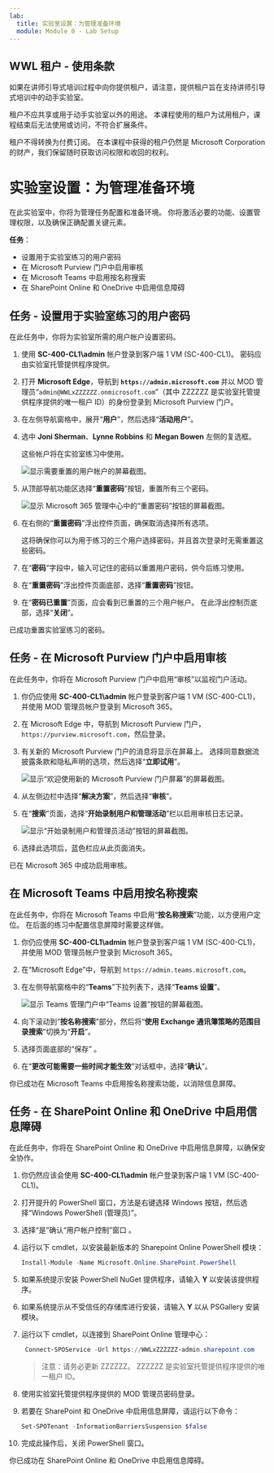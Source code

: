 ```yaml
---
lab:
  title: 实验室设置：为管理准备环境
  module: Module 0 - Lab Setup
---
```


## WWL 租户 - 使用条款

如果在讲师引导式培训过程中向你提供租户，请注意，提供租户旨在支持讲师引导式培训中的动手实验室。

租户不应共享或用于动手实验室以外的用途。 本课程使用的租户为试用租户，课程结束后无法使用或访问，不符合扩展条件。

租户不得转换为付费订阅。 在本课程中获得的租户仍然是 Microsoft Corporation 的财产，我们保留随时获取访问权限和收回的权利。

# 实验室设置：为管理准备环境

在此实验室中，你将为管理任务配置和准备环境。 你将激活必要的功能、设置管理权限，以及确保正确配置关键元素。

**任务**：

- 设置用于实验室练习的用户密码
- 在 Microsoft Purview 门户中启用审核
- 在 Microsoft Teams 中启用按名称搜索
- 在 SharePoint Online 和 OneDrive 中启用信息障碍

## 任务 - 设置用于实验室练习的用户密码

在此任务中，你将为实验室所需的用户帐户设置密码。

1. 使用 **SC-400-CL1\admin** 帐户登录到客户端 1 VM (SC-400-CL1)。 密码应由实验室托管提供程序提供。

1. 打开 **Microsoft Edge**，导航到 **`https://admin.microsoft.com`** 并以 MOD 管理员“`admin@WWLxZZZZZZ.onmicrosoft.com`”（其中 ZZZZZZ 是实验室托管提供程序提供的唯一租户 ID）的身份登录到 Microsoft Purview 门户。

1. 在左侧导航窗格中，展开“**用户**”，然后选择“**活动用户**”。

1. 选中 **Joni Sherman**、**Lynne Robbins** 和 **Megan Bowen** 左侧的复选框。

   这些帐户将在实验室练习中使用。

   ![显示需要重置的用户帐户的屏幕截图。](../Media/user-accounts.png)

1. 从顶部导航功能区选择“**重置密码**”按钮，重置所有三个密码。

   ![显示 Microsoft 365 管理中心中的“重置密码”按钮的屏幕截图。](../Media/reset-password-button.png)

1. 在右侧的“**重置密码**”浮出控件页面，确保取消选择所有选项。

   这将确保你可以为用于练习的三个用户选择密码，并且首次登录时无需重置这些密码。

1. 在“**密码**”字段中，输入可记住的密码以重置用户密码，供今后练习使用。

1. 在“**重置密码**”浮出控件页面底部，选择“**重置密码**”按钮。

1. 在“**密码已重置**”页面，应会看到已重置的三个用户帐户。 在此浮出控制页底部，选择“**关闭**”。

已成功重置实验室练习的密码。

## 任务 - 在 Microsoft Purview 门户中启用审核

在此任务中，你将在 Microsoft Purview 门户中启用“审核”以监视门户活动。

1. 你仍应使用 **SC-400-CL1\admin** 帐户登录到客户端 1 VM (SC-400-CL1)，并使用 MOD 管理员帐户登录到 Microsoft 365。

1. 在 Microsoft Edge 中，导航到 Microsoft Purview 门户，`https://purview.microsoft.com`，然后登录。

1. 有关新的 Microsoft Purview 门户的消息将显示在屏幕上。 选择同意数据流披露条款和隐私声明的选项，然后选择“**立即试用**”。

    ![显示“欢迎使用新的 Microsoft Purview 门户屏幕”的屏幕截图。](../Media/welcome-purview-portal.png)

1. 从左侧边栏中选择“**解决方案**”，然后选择“**审核**”。

1. 在“**搜索**”页面，选择“**开始录制用户和管理活动**”栏以启用审核日志记录。

    ![显示“开始录制用户和管理员活动”按钮的屏幕截图。](../Media/enable-audit-button.png)

1. 选择此选项后，蓝色栏应从此页面消失。

已在 Microsoft 365 中成功启用审核。

## 在 Microsoft Teams 中启用按名称搜索

在此任务中，你将在 Microsoft Teams 中启用“**按名称搜索**”功能，以方便用户定位。 在后面的练习中配置信息屏障时需要这样做。

1. 你仍应使用 **SC-400-CL1\admin** 帐户登录到客户端 1 VM (SC-400-CL1)，并使用 MOD 管理员帐户登录到 Microsoft 365。

1. 在“Microsoft Edge”中，导航到 `https://admin.teams.microsoft.com`。

1. 在左侧导航窗格中的“**Teams**”下拉列表下，选择“**Teams 设置**”。

    ![显示 Teams 管理门户中“Teams 设置”按钮的屏幕截图。](../Media/teams-settings.png)

1. 向下滚动到“**按名称搜索**”部分，然后将“**使用 Exchange 通讯簿策略的范围目录搜索**”切换为“**开启**”。

1. 选择页面底部的“保存”  。

1. 在“**更改可能需要一些时间才能生效**”对话框中，选择“**确认**”。

你已成功在 Microsoft Teams 中启用按名称搜索功能，以消除信息屏障。

## 任务 - 在 SharePoint Online 和 OneDrive 中启用信息障碍

在此任务中，你将在 SharePoint Online 和 OneDrive 中启用信息屏障，以确保安全协作。

1. 你仍然应该会使用 **SC-400-CL1\admin** 帐户登录到客户端 1 VM (SC-400-CL1)。

1. 打开提升的 PowerShell 窗口，方法是右键选择 Windows 按钮，然后选择“Windows PowerShell (管理员)”。

1. 选择“是”确认“用户帐户控制”窗口 。

1. 运行以下 cmdlet，以安装最新版本的 Sharepoint Online PowerShell 模块：

    ```powershell
    Install-Module -Name Microsoft.Online.SharePoint.PowerShell
    ```

1. 如果系统提示安装 PowerShell NuGet 提供程序，请输入 **Y** 以安装该提供程序。

1. 如果系统提示从不受信任的存储库进行安装，请输入 **Y** 以从 PSGallery 安装模块。

1. 运行以下 cmdlet，以连接到 SharePoint Online 管理中心：

    ```powershell
     Connect-SPOService -Url https://WWLxZZZZZZ-admin.sharepoint.com
    ```

    >注意：请务必更新 ZZZZZZ。 ZZZZZZ 是实验室托管提供程序提供的唯一租户 ID。

1. 使用实验室托管提供程序提供的 MOD 管理员密码登录。

1. 若要在 SharePoint 和 OneDrive 中启用信息屏障，请运行以下命令：

    ```powershell
    Set-SPOTenant -InformationBarriersSuspension $false
    ```

1. 完成此操作后，关闭 PowerShell 窗口。

你已成功在 SharePoint Online 和 OneDrive 中启用信息障碍。
